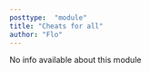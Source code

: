 ```yaml
---
posttype:  "module"  
title: "Cheats for all"
author: "Flo"
---
```

No info available about this module
